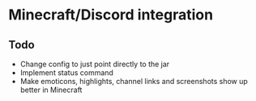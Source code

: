 # Minecraft/Discord integration

## Todo

* Change config to just point directly to the jar
* Implement status command
* Make emoticons, highlights, channel links and screenshots show up better in Minecraft
